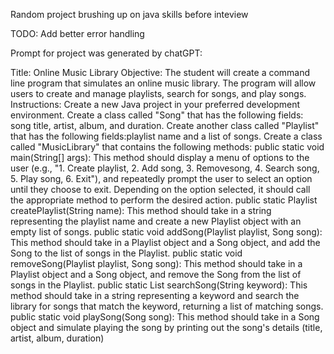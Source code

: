 Random project brushing up on java skills before inteview

TODO: Add better error handling

Prompt for project was generated by chatGPT:

Title: Online Music Library
Objective: The student will create a command line program that simulates an online music library. The program will allow users to create and manage playlists, search for songs, and play songs.
Instructions:
Create a new Java project in your preferred development environment.
Create a class called "Song" that has the following fields: song title, artist, album, and duration.
Create another class called "Playlist" that has the following fields:playlist name and a list of songs.
Create a class called "MusicLibrary" that contains the following methods:
public static void main(String[] args): This method should display a menu of options to the user (e.g., "1. Create playlist, 2. Add song, 3. Removesong, 4. Search song, 5. Play song, 6. Exit"), and repeatedly prompt the user to select an option until they choose to exit. Depending on the option selected, it should call the appropriate method to perform the desired action.
public static Playlist createPlaylist(String name): This method should take in a string representing the playlist name and create a new Playlist object with an empty list of songs.
public static void addSong(Playlist playlist, Song song): This method should take in a Playlist object and a Song object, and add the Song to the list of songs in the Playlist.
public static void removeSong(Playlist playlist, Song song): This method should take in a Playlist object and a Song object, and remove the Song from the list of songs in the Playlist.
public static List<Song> searchSong(String keyword): This method should take in a string representing a keyword and search the library for songs that match the keyword, returning a list of matching songs.
public static void playSong(Song song): This method should take in a Song object and simulate playing the song by printing out the song's details (title, artist, album, duration)
